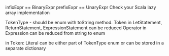 infixExpr  == BinaryExpr
prefixExpr == UnaryExpr
Check your Scala lazy array implementation

TokenType - should be enum with toString method.
Token in LetStatement, ReturnStatement, ExpressionStatement can be reduced
Operator in Expression can be reduced from string to enum

in Token:
Literal can be either part of TokenType enum or can be stored in a separate dictionary